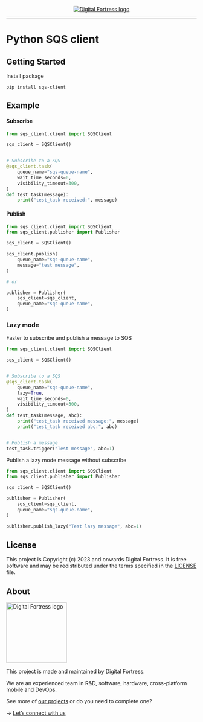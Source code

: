 <p align="center">
  <a href="https://www.digitalfortress.dev/">
    <picture>
      <source media="(prefers-color-scheme: dark)" srcset="https://instalent-bucket-s3.s3.ap-southeast-1.amazonaws.com/logo/Digital+Fortress+-+Logo.png">
      <img alt="Digital Fortress logo" src="https://instalent-bucket-s3.s3.ap-southeast-1.amazonaws.com/logo/Digital+Fortress+-+Logo.png">
    </picture>    
  </a>
</p>

---

# Python SQS client

## Getting Started

Install package
```commandline
pip install sqs-client
```

## Example

#### Subscribe

```python
from sqs_client.client import SQSClient

sqs_client = SQSClient()


# Subscribe to a SQS
@sqs_client.task(
    queue_name="sqs-queue-name",
    wait_time_seconds=0,
    visibility_timeout=300,
)
def test_task(message):
    print("test_task received:", message)
```

#### Publish
```python
from sqs_client.client import SQSClient
from sqs_client.publisher import Publisher

sqs_client = SQSClient()

sqs_client.publish(
    queue_name="sqs-queue-name",
    message="test message",
)

# or

publisher = Publisher(
    sqs_client=sqs_client,
    queue_name="sqs-queue-name",
)
```

### Lazy mode

Faster to subscribe and publish a message to SQS

```python
from sqs_client.client import SQSClient

sqs_client = SQSClient()


# Subscribe to a SQS
@sqs_client.task(
    queue_name="sqs-queue-name",
    lazy=True,
    wait_time_seconds=0,
    visibility_timeout=300,
)
def test_task(message, abc):
    print("test_task received message:", message)
    print("test_task received abc:", abc)


# Publish a message
test_task.trigger("Test message", abc=1)
```

Publish a lazy mode message without subscribe

```python
from sqs_client.client import SQSClient
from sqs_client.publisher import Publisher

sqs_client = SQSClient()

publisher = Publisher(
    sqs_client=sqs_client,
    queue_name="sqs-queue-name",
)

publisher.publish_lazy("Test lazy message", abc=1)
```

## License

This project is Copyright (c) 2023 and onwards Digital Fortress. It is free software and may be redistributed under the terms specified in the [LICENSE] file.

[LICENSE]: /LICENSE

## About
<a href="https://www.digitalfortress.dev/">
  <picture>
    <source media="(prefers-color-scheme: dark)" srcset="https://instalent-bucket-s3.s3.ap-southeast-1.amazonaws.com/logo/Digital+Fortress+-+Logo.png">
    <img alt="Digital Fortress logo" src="https://instalent-bucket-s3.s3.ap-southeast-1.amazonaws.com/logo/Digital+Fortress+-+Logo.png" width="160">
  </picture>
</a>

This project is made and maintained by Digital Fortress.

We are an experienced team in R&D, software, hardware, cross-platform mobile and DevOps.

See more of [our projects][projects] or do you need to complete one?

-> [Let’s connect with us][website]

[projects]: https://github.com/digitalfortress-dev
[website]: https://www.digitalfortress.dev
